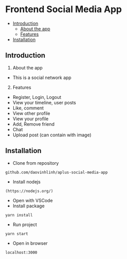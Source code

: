 # Frontend Social Media App

- [Introduction](#introduction)
  - [About the app](#1-about-the-app)
  - [Features](#2-features)
- [Installation](#installation)
  
 ## Introduction 
 1. About the app
  - This is a social network app
 2. Features
  - Register, Login, Logout
  - View your timeline, user posts
  - Like, comment
  - View other profile
  - View your profile
  - Add, Remove friend
  - Chat
  - Upload post (can contain with image)
 
 ## Installation
  - Clone from repository
```
github.com/daovinhlinh/aplus-social-media-app
```
  - Install nodejs
```
(https://nodejs.org/)
```
  - Open with VSCode
  - Install package
```
yarn install
```
  - Run project
```
yarn start
```
  - Open in browser
```
localhost:3000
```
